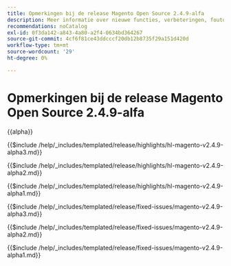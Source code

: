 ```yaml
---
title: Opmerkingen bij de release Magento Open Source 2.4.9-alfa
description: Meer informatie over nieuwe functies, verbeteringen, foutoplossingen en bekende problemen vindt u in de 2.4.9-alpha Magento Open Source-release.
recommendations: noCatalog
exl-id: 0f3da142-a843-4a80-a2f4-0634bd364267
source-git-commit: 4cf6f81ce43ddcccf20db12b8735f29a151d420d
workflow-type: tm+mt
source-wordcount: '29'
ht-degree: 0%

---
```



# Opmerkingen bij de release Magento Open Source 2.4.9-alfa

{{alpha}}

<!-- Highlights in v2.4.9-alpha3 -->

{{$include /help/_includes/templated/release/highlights/hl-magento-v2.4.9-alpha3.md}}

<!-- Highlights in v2.4.9-alpha2 -->

{{$include /help/_includes/templated/release/highlights/hl-magento-v2.4.9-alpha2.md}}

<!-- Highlights in v2.4.9-alpha1 -->

{{$include /help/_includes/templated/release/highlights/hl-magento-v2.4.9-alpha1.md}}

<!-- Fixed issues in v2.4.9-alpha3 -->

{{$include /help/_includes/templated/release/fixed-issues/magento-v2.4.9-alpha3.md}}

<!-- Fixed issues in v2.4.9-alpha2 -->

{{$include /help/_includes/templated/release/fixed-issues/magento-v2.4.9-alpha2.md}}

<!-- Fixed issues in v2.4.9-alpha1 -->

{{$include /help/_includes/templated/release/fixed-issues/magento-v2.4.9-alpha1.md}}

<!-- Last updated from includes: 2025-10-20 12:59:11 -->
